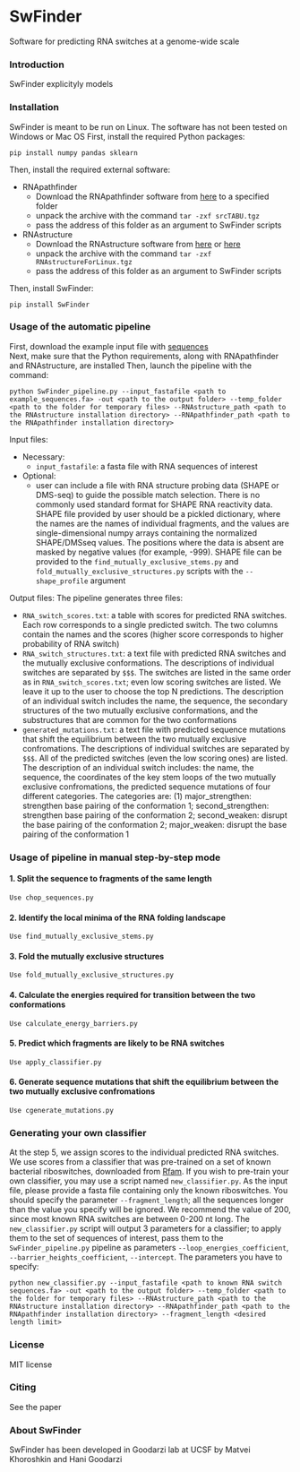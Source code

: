 # SwFinder
Software for predicting RNA switches at a genome-wide scale

### Introduction
SwFinder explicityly models 

### Installation
SwFinder is meant to be run on Linux. The software has not been tested on Windows or Mac OS
First, install the required Python packages:
```
pip install numpy pandas sklearn
```
Then, install the required external software:
- RNApathfinder
	- Download the RNApathfinder software from [here](http://bioinformatics.bc.edu/clotelab/RNApathfinder/srcTABU.tgz) to a specified folder
	- unpack the archive with the command `tar -zxf srcTABU.tgz`
	- pass the address of this folder as an argument to SwFinder scripts
- RNAstructure
	- Download the RNAstructure software from [here](http://rna.urmc.rochester.edu/Releases/current/RNAstructureForLinux.tgz) or [here](https://rna.urmc.rochester.edu/RNAstructure.html)
	- unpack the archive with the command `tar -zxf RNAstructureForLinux.tgz`
	- pass the address of this folder as an argument to SwFinder scripts	

Then, install SwFinder:
```
pip install SwFinder
```
### Usage of the automatic pipeline
First, download the example input file with [sequences](https://github.com/goodarzilab/SwFinder/blob/main/example_data/example_sequences.fa)<br>
Next, make sure that the Python requirements, along with RNApathfinder and RNAstructure, are installed
Then, launch the pipeline with the command: <br>
```
python SwFinder_pipeline.py --input_fastafile <path to example_sequences.fa> -out <path to the output folder> --temp_folder <path to the folder for temporary files> --RNAstructure_path <path to the RNAstructure installation directory> --RNApathfinder_path <path to the RNApathfinder installation directory>
```

Input files:
- Necessary:
	- `input_fastafile`: a fasta file with RNA sequences of interest
- Optional:
	- user can include a file with RNA structure probing data (SHAPE or DMS-seq) to guide the possible match selection. There is no commonly used standard format for SHAPE RNA reactivity data. SHAPE file provided by user should be a pickled dictionary, where the names are the names of individual fragments, and the values are single-dimensional numpy arrays containing the normalized SHAPE/DMSseq values. The positions where the data is absent are masked by negative values (for example, -999). SHAPE file can be provided to the `find_mutually_exclusive_stems.py` and `fold_mutually_exclusive_structures.py` scripts with the `--shape_profile` argument

Output files:
The pipeline generates three files:
- `RNA_switch_scores.txt`: a table with scores for predicted RNA switches. Each row corresponds to a single predicted switch. The two columns contain the names and the scores (higher score corresponds to higher probability of RNA switch)
- `RNA_switch_structures.txt`: a text file with predicted RNA switches and the mutually exclusive conformations. The descriptions of individual switches are separated by `$$$`. The switches are listed in the same order as in `RNA_switch_scores.txt`; even low scoring switches are listed. We leave it up to the user to choose the top N predictions. The description of an individual switch includes the name, the sequence, the secondary structures of the two mutually exclusive conformations, and the substructures that are common for the two conformations
- `generated_mutations.txt`: a text file with predicted sequence mutations that shift the equilibrium between the two mutually exclusive confromations. The descriptions of individual switches are separated by `$$$`. All of the predicted switches (even the low scoring ones) are listed. The description of an individual switch includes: the name, the sequence, the coordinates of the key stem loops of the two mutually exclusive confromations, the predicted sequence mutations of four different categories. The categories are: (1) major_strengthen: strengthen base pairing of the conformation 1; second_strengthen: strengthen base pairing of the conformation 2; second_weaken: disrupt the base pairing of the conformation 2; major_weaken: disrupt the base pairing of the conformation 1 


### Usage of pipeline in manual step-by-step mode
#### 1. Split the sequence to fragments of the same length
	Use chop_sequences.py

#### 2. Identify the local minima of the RNA folding landscape
	Use find_mutually_exclusive_stems.py

#### 3. Fold the mutually exclusive structures
	Use fold_mutually_exclusive_structures.py

#### 4. Calculate the energies required for transition between the two conformations
	Use calculate_energy_barriers.py

#### 5. Predict which fragments are likely to be RNA switches
	Use apply_classifier.py

#### 6. Generate sequence mutations that shift the equilibrium between the two mutually exclusive confromations
	Use cgenerate_mutations.py

### Generating your own classifier
At the step 5, we assign scores to the individual predicted RNA switches. We use scores from a classifier that was pre-trained on a set of known bacterial riboswitches, downloaded from [Rfam](https://rfam.xfam.org/). If you wish to pre-train your own classifier, you may use a script named `new_classifier.py`. As the input file, please provide a fasta file containing only the known riboswitches. You should specify the parameter `--fragment_length`; all the sequences longer than the value you specify will be ignored. We recommend the value of 200, since most known RNA switches are between 0-200 nt long. The `new_classifier.py` script will output 3 parameters for a classifier; to apply them to the set of sequences of interest, pass them to the `SwFinder_pipeline.py` pipeline as parameters `--loop_energies_coefficient`, `--barrier_heights_coefficient`, `--intercept`. The parameters you have to specify:
```
python new_classifier.py --input_fastafile <path to known RNA switch sequences.fa> -out <path to the output folder> --temp_folder <path to the folder for temporary files> --RNAstructure_path <path to the RNAstructure installation directory> --RNApathfinder_path <path to the RNApathfinder installation directory> --fragment_length <desired length limit>
```

### License
MIT license

### Citing
See the paper

### About SwFinder
SwFinder has been developed in Goodarzi lab at UCSF by Matvei Khoroshkin and Hani Goodarzi